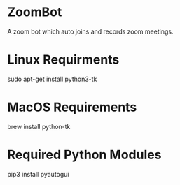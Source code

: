 # ZoomBot

A zoom bot which auto joins and records zoom meetings.


# Linux Requirments
sudo apt-get install python3-tk

# MacOS Requirements
brew install python-tk

# Required Python Modules
pip3 install pyautogui

